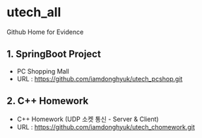 # utech_all
Github Home for Evidence

## 1. SpringBoot Project
- PC Shopping Mall
- URL : https://github.com/iamdonghyuk/utech_pcshop.git

## 2. C++ Homework
- C++ Homework (UDP 소켓 통신 - Server & Client)
- URL : https://github.com/iamdonghyuk/utech_chomework.git